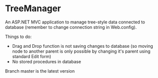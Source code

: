 # TreeManager
An ASP.NET MVC application to manage tree-style data connected to database (remember to change connection string in Web.config).

Things to do:
- Drag and Drop function is not saving changes to database (so moving node to another parent is only possible by changing it's parent using standard Edit form)
- No stored procedures in database

Branch master is the latest version
